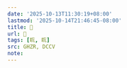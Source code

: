 ```yaml
---
date: '2025-10-13T11:30:19+08:00'
lastmod: '2025-10-14T21:46:45-08:00'
title: 󰥓
url: 󰥓
tags: [䀮, 䀮]
src: GHZR, DCCV
note:
---
```

